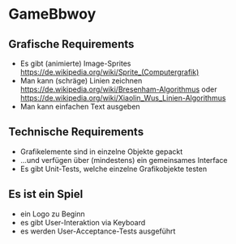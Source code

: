 # GameBbwoy

## Grafische Requirements
- Es gibt (animierte) Image-Sprites  
  https://de.wikipedia.org/wiki/Sprite_(Computergrafik)
- Man kann (schräge) Linien zeichnen   
  https://de.wikipedia.org/wiki/Bresenham-Algorithmus oder   
  https://de.wikipedia.org/wiki/Xiaolin_Wus_Linien-Algorithmus
- Man kann einfachen Text ausgeben

## Technische Requirements
- Grafikelemente sind in einzelne Objekte gepackt
- ...und verfügen über (mindestens) ein gemeinsames Interface
- Es gibt Unit-Tests, welche einzelne Grafikobjekte testen

## Es ist ein Spiel

- ein Logo zu Beginn
- es gibt User-Interaktion via Keyboard
- es werden User-Acceptance-Tests ausgeführt